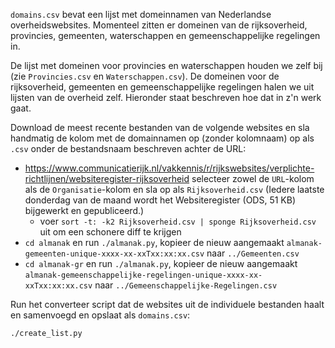 `domains.csv` bevat een lijst met domeinnamen van Nederlandse overheidswebsites. Momenteel zitten er domeinen van de rijksoverheid, provincies, gemeenten, waterschappen en gemeenschappelijke regelingen in.

De lijst met domeinen voor provincies en waterschappen houden we zelf bij (zie `Provincies.csv` en `Waterschappen.csv`). De domeinen voor de rijksoverheid, gemeenten en gemeenschappelijke regelingen halen we uit lijsten van de overheid zelf. Hieronder staat beschreven hoe dat in z'n werk gaat.

Download de meest recente bestanden van de volgende websites en sla handmatig de kolom met de domainnamen op (zonder kolomnaam) op als `.csv` onder de bestandsnaam beschreven achter de URL:
- https://www.communicatierijk.nl/vakkennis/r/rijkswebsites/verplichte-richtlijnen/websiteregister-rijksoverheid selecteer zowel de `URL`-kolom als de `Organisatie`-kolom en sla op als `Rijksoverheid.csv` (Iedere laatste donderdag van de maand wordt het Websiteregister (ODS, 51 KB) bijgewerkt en gepubliceerd.)
    - voer `sort -t: -k2 Rijksoverheid.csv | sponge Rijksoverheid.csv` uit om een schonere diff te krijgen
- `cd almanak` en run `./almanak.py`, kopieer de nieuw aangemaakt `almanak-gemeenten-unique-xxxx-xx-xxTxx:xx:xx.csv` naar `../Gemeenten.csv`
- `cd almanak-gr` en run `./almanak.py`, kopieer de nieuw aangemaakt `almanak-gemeenschappelijke-regelingen-unique-xxxx-xx-xxTxx:xx:xx.csv` naar `../Gemeenschappelijke-Regelingen.csv`

Run het converteer script dat de websites uit de individuele bestanden haalt en samenvoegd en opslaat als `domains.csv`:

    ./create_list.py

